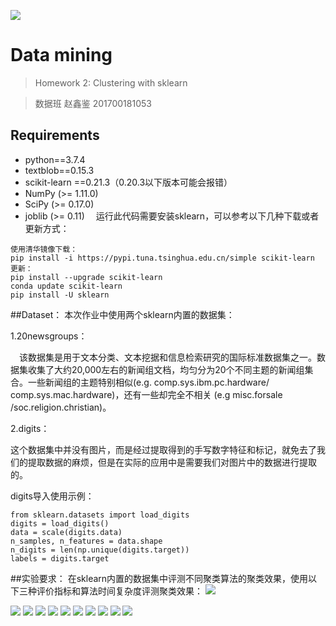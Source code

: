 ![](./imgset/img1.png)
# Data mining
>Homework 2: Clustering with sklearn 

>数据班 赵鑫鉴  201700181053
## Requirements
+ python==3.7.4
+ textblob==0.15.3
+ scikit-learn ==0.21.3（0.20.3以下版本可能会报错）
+ NumPy (>= 1.11.0)
+ SciPy (>= 0.17.0)
+ joblib (>= 0.11)
&emsp;运行此代码需要安装sklearn，可以参考以下几种下载或者更新方式：
```
使用清华镜像下载：
pip install -i https://pypi.tuna.tsinghua.edu.cn/simple scikit-learn
更新：
pip install --upgrade scikit-learn
conda update scikit-learn
pip install -U sklearn
```
##Dataset：
本次作业中使用两个sklearn内置的数据集：

1.20newsgroups：

&emsp;该数据集是用于文本分类、文本挖据和信息检索研究的国际标准数据集之一。数据集收集了大约20,000左右的新闻组文档，均匀分为20个不同主题的新闻组集合。一些新闻组的主题特别相似(e.g. comp.sys.ibm.pc.hardware/ comp.sys.mac.hardware)，还有一些却完全不相关 (e.g misc.forsale /soc.religion.christian)。

2.digits：

这个数据集中并没有图片，而是经过提取得到的手写数字特征和标记，就免去了我们的提取数据的麻烦，但是在实际的应用中是需要我们对图片中的数据进行提取的。

digits导入使用示例：
```
from sklearn.datasets import load_digits
digits = load_digits()
data = scale(digits.data)
n_samples, n_features = data.shape
n_digits = len(np.unique(digits.target))
labels = digits.target
```


##实验要求：
在sklearn内置的数据集中评测不同聚类算法的聚类效果，使用以下三种评价指标和算法时间复杂度评测聚类效果：
![](./imgset/im12.png)

![](./imgset/img2.png)
![](./imgset/img3.png)
![](./imgset/img4.png)
![](./imgset/img5.png)
![](./imgset/img7.png)
![](./imgset/img6.png)
![](./imgset/img9.png)
![](./imgset/img8.png)
![](./imgset/img11.png)
![](./imgset/img10.png)










